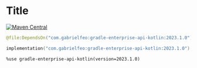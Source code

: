 # Title

[![Maven Central](https://img.shields.io/badge/Maven%20Central-2023.1.0-blue)][14]

```kotlin
@file:DependsOn("com.gabrielfeo:gradle-enterprise-api-kotlin:2023.1.0")
```

```kotlin
implementation("com.gabrielfeo:gradle-enterprise-api-kotlin:2023.1.0")
```

```
%use gradle-enterprise-api-kotlin(version=2023.1.0)
```

[14]: https://central.sonatype.com/artifact/com.gabrielfeo/gradle-enterprise-api-kotlin/2023.1.0 
